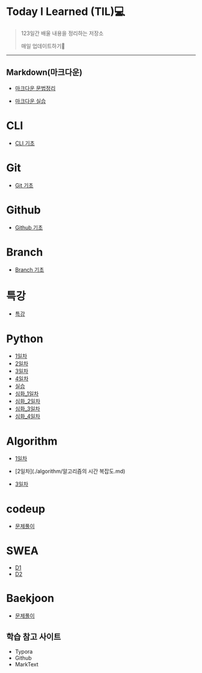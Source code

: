 # Today I Learned (TIL)💻

> 123일간 배울 내용을 정리하는 저장소
> 
> 매일 업데이트하기🙏

___

## Markdown(마크다운)

- [마크다운 문법정리](./markdown/마크다운_문법정리.md)

- [마크다운 실습](./markdown/Markdown_실습.md)

# CLI

- [CLI 기초](./CLI/CLI.md)

# Git

- [Git 기초](./git/git.md)

# Github

- [Github 기초](./github/github.md)

# Branch

- [Branch 기초](./git_branch/Branch.md)

# 특강

- [특강](./special_lecture/0708_lecture)

# Python

- [1일차](./python/1일차.md)
- [2일차](./python/2일차.md)
- [3일차](./python/3일차.md)
- [4일차](./python/4일차.md)
- [실습](./python/실습)
- [심화_1일차](./python/심화_1일차.md)
- [심화_2일차](./python/심화_2일차.md)
- [심화_3일차](./python/심화_3일차.md)
- [심화_4일차](./python/심화_4일차.md)

# Algorithm

- [1일차]()

- [2일차](./algorithm/알고리즘의 시간 복잡도.md)

- [3일차](./algorithm/string.md)

# codeup

- [문제풀이](./codeup)

# SWEA

- [D1](./swea/D1)
- [D2](./swea/D2)

# Baekjoon

- [문제풀이](./Baekjoon)

## 학습 참고 사이트

- Typora
- Github
- MarkText